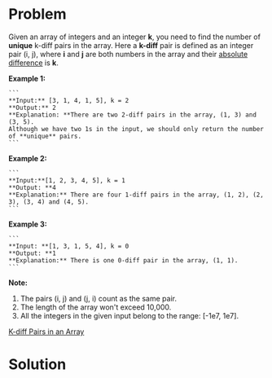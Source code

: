 
# Problem

Given an array of integers and an integer **k**, you need to find the number
of **unique** k-diff pairs in the array. Here a **k-diff** pair is defined as
an integer pair (i, j), where **i** and **j** are both numbers in the array
and their [absolute
difference](https://en.wikipedia.org/wiki/Absolute_difference) is **k**.

**Example 1:**  

    ```
    **Input:** [3, 1, 4, 1, 5], k = 2
    **Output:** 2
    **Explanation: **There are two 2-diff pairs in the array, (1, 3) and (3, 5).  
    Although we have two 1s in the input, we should only return the number of **unique** pairs.
    ```

**Example 2:**  

    ```
    **Input:**[1, 2, 3, 4, 5], k = 1
    **Output: **4
    **Explanation:** There are four 1-diff pairs in the array, (1, 2), (2, 3), (3, 4) and (4, 5).
    ```

**Example 3:**  

    ```
    **Input: **[1, 3, 1, 5, 4], k = 0
    **Output: **1
    **Explanation:** There is one 0-diff pair in the array, (1, 1).
    ```

**Note:**  

  1. The pairs (i, j) and (j, i) count as the same pair.
  2. The length of the array won't exceed 10,000.
  3. All the integers in the given input belong to the range: [-1e7, 1e7].



[K-diff Pairs in an Array](https://leetcode.com/problems/k-diff-pairs-in-an-array)

# Solution




